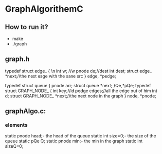 # GraphAlgorithemC
## How to run it?
- make
- ./graph
## graph.h
typedef struct edge_ { \n
    int w; //w
    pnode  de;//dest
    int dest;
    struct edge_ *next;//the next esge with the sane src
} edge, *pedge;

typedef struct queue
{
    pnode arr;
    struct queue *next;
}Qe,*pQe;
typedef struct GRAPH_NODE_ {
    int key;//id
    pedge edges;//all the edge out of him
    int d;
    struct GRAPH_NODE_ *next;//the next node in the graph
} node, *pnode;

## graphAlgo.c:
### elements
static pnode head;- the head of the queue
static int size=0;- the size of the queue
static pQe Q;
static pnode min;- the min in the graph
static int sizeQ=0;


